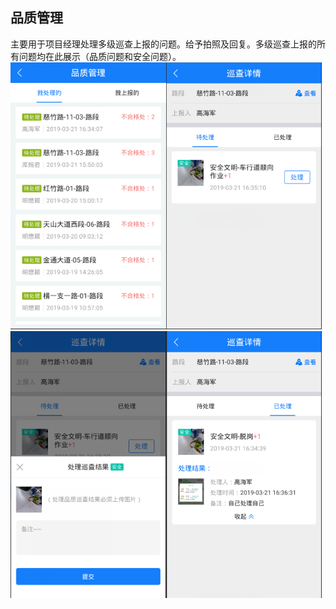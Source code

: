 ## 品质管理
主要用于项目经理处理多级巡查上报的问题。给予拍照及回复。多级巡查上报的所有问题均在此展示（品质问题和安全问题）。
![](images/1048-1.png)![](images/1049-1.png)![](images/1050-1.png)![](images/1051-1.png)